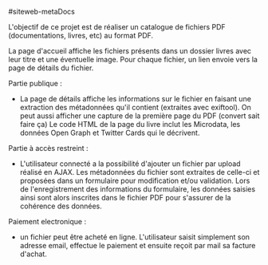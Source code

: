 #siteweb-metaDocs

L'objectif de ce projet est de réaliser un catalogue de fichiers PDF (documentations, livres, etc) au format PDF.

La page d'accueil affiche les fichiers présents dans un dossier livres avec leur titre et une éventuelle image. Pour chaque fichier, un lien envoie vers la page de détails du fichier.

Partie publique :

- La page de détails affiche les informations sur le fichier en faisant une extraction des métadonnées qu'il contient (extraites avec exiftool). On peut aussi afficher une capture de la première page du PDF (convert sait faire ça) Le code HTML de la page du livre inclut les Microdata, les données Open Graph et Twitter Cards qui le décrivent.

Partie à accès restreint :

- L'utilisateur connecté a la possibilité d'ajouter un fichier par upload réalisé en AJAX. Les métadonnées du fichier sont extraites de celle-ci et proposées dans un formulaire pour modification et/ou validation. Lors de l'enregistrement des informations du formulaire, les données saisies ainsi sont alors inscrites dans le fichier PDF pour s'assurer de la cohérence des données.

Paiement electronique :
- un fichier peut être acheté en ligne. L'utilisateur saisit simplement son adresse email, effectue le paiement et ensuite reçoit par mail sa facture d'achat.
